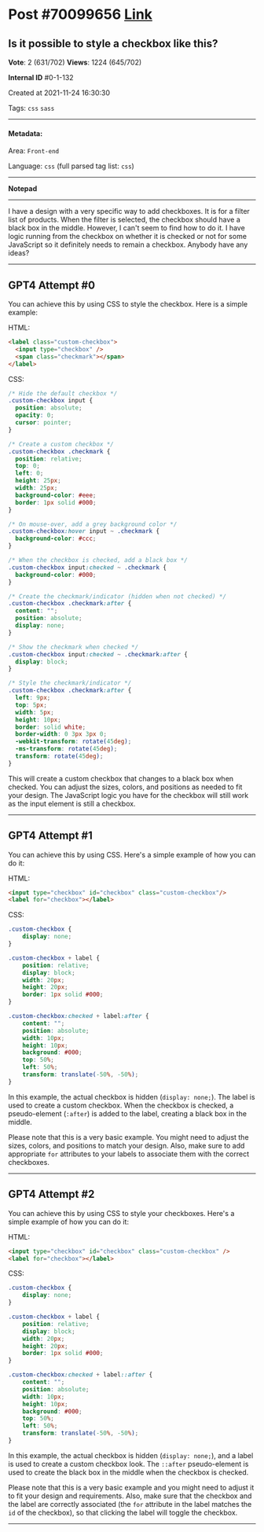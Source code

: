 
# Post \#70099656 [Link](https://stackoverflow.com/questions/70099656/)

## Is it possible to style a checkbox like this?

**Vote**: 2 (631/702) **Views**: 1224 (645/702) 

**Internal ID** \#0-1-132

Created at 2021-11-24 16:30:30

Tags: `css` `sass`

----------

#### Metadata:

Area: `Front-end`

Language: `css` (full parsed tag list: `css`)

----------

**Notepad**


----------

I have a design with a very specific way to add checkboxes. It is for a filter list of products. When the filter is selected, the checkbox should have a black box in the middle. However, I can't seem to find how to do it.
I have logic running from the checkbox on whether it is checked or not for some JavaScript so it definitely needs to remain a checkbox.
Anybody have any ideas?
[](https://i.stack.imgur.com/ki1PZ.png)


----------
        
## GPT4 Attempt \#0

You can achieve this by using CSS to style the checkbox. Here is a simple example:

HTML:
```html
<label class="custom-checkbox">
  <input type="checkbox" />
  <span class="checkmark"></span>
</label>
```

CSS:
```css
/* Hide the default checkbox */
.custom-checkbox input {
  position: absolute;
  opacity: 0;
  cursor: pointer;
}

/* Create a custom checkbox */
.custom-checkbox .checkmark {
  position: relative;
  top: 0;
  left: 0;
  height: 25px;
  width: 25px;
  background-color: #eee;
  border: 1px solid #000;
}

/* On mouse-over, add a grey background color */
.custom-checkbox:hover input ~ .checkmark {
  background-color: #ccc;
}

/* When the checkbox is checked, add a black box */
.custom-checkbox input:checked ~ .checkmark {
  background-color: #000;
}

/* Create the checkmark/indicator (hidden when not checked) */
.custom-checkbox .checkmark:after {
  content: "";
  position: absolute;
  display: none;
}

/* Show the checkmark when checked */
.custom-checkbox input:checked ~ .checkmark:after {
  display: block;
}

/* Style the checkmark/indicator */
.custom-checkbox .checkmark:after {
  left: 9px;
  top: 5px;
  width: 5px;
  height: 10px;
  border: solid white;
  border-width: 0 3px 3px 0;
  -webkit-transform: rotate(45deg);
  -ms-transform: rotate(45deg);
  transform: rotate(45deg);
}
```

This will create a custom checkbox that changes to a black box when checked. You can adjust the sizes, colors, and positions as needed to fit your design. The JavaScript logic you have for the checkbox will still work as the input element is still a checkbox.

--------

## GPT4 Attempt \#1

You can achieve this by using CSS. Here's a simple example of how you can do it:

HTML:
```html
<input type="checkbox" id="checkbox" class="custom-checkbox"/>
<label for="checkbox"></label>
```

CSS:
```css
.custom-checkbox {
    display: none;
}

.custom-checkbox + label {
    position: relative;
    display: block;
    width: 20px;
    height: 20px;
    border: 1px solid #000;
}

.custom-checkbox:checked + label:after {
    content: "";
    position: absolute;
    width: 10px;
    height: 10px;
    background: #000;
    top: 50%;
    left: 50%;
    transform: translate(-50%, -50%);
}
```

In this example, the actual checkbox is hidden (`display: none;`). The label is used to create a custom checkbox. When the checkbox is checked, a pseudo-element (`:after`) is added to the label, creating a black box in the middle.

Please note that this is a very basic example. You might need to adjust the sizes, colors, and positions to match your design. Also, make sure to add appropriate `for` attributes to your labels to associate them with the correct checkboxes.

--------

## GPT4 Attempt \#2

You can achieve this by using CSS to style your checkboxes. Here's a simple example of how you can do it:

HTML:
```html
<input type="checkbox" id="checkbox" class="custom-checkbox" />
<label for="checkbox"></label>
```

CSS:
```css
.custom-checkbox {
    display: none;
}

.custom-checkbox + label {
    position: relative;
    display: block;
    width: 20px;
    height: 20px;
    border: 1px solid #000;
}

.custom-checkbox:checked + label::after {
    content: "";
    position: absolute;
    width: 10px;
    height: 10px;
    background: #000;
    top: 50%;
    left: 50%;
    transform: translate(-50%, -50%);
}
```

In this example, the actual checkbox is hidden (`display: none;`), and a label is used to create a custom checkbox look. The `::after` pseudo-element is used to create the black box in the middle when the checkbox is checked.

Please note that this is a very basic example and you might need to adjust it to fit your design and requirements. Also, make sure that the checkbox and the label are correctly associated (the `for` attribute in the label matches the `id` of the checkbox), so that clicking the label will toggle the checkbox.

--------

